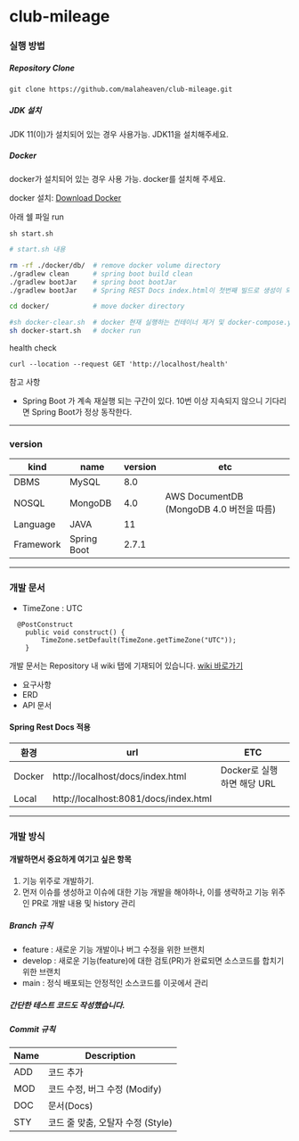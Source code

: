 # club-mileage

### 실행 방법

##### Repository Clone

```
git clone https://github.com/malaheaven/club-mileage.git
```

##### JDK 설치
JDK 11(이)가 설치되어 있는 경우 사용가능. JDK11을 설치해주세요.

##### Docker

docker가 설치되어 있는 경우 사용 가능. docker를 설치해 주세요.

docker 설치: [Download Docker](https://www.docker.com/products/docker-desktop/)

아래 쉘 파일 run

```
sh start.sh
```

```bash
# start.sh 내용

rm -rf ./docker/db/  # remove docker volume directory
./gradlew clean      # spring boot build clean
./gradlew bootJar    # spring boot bootJar
./gradlew bootJar    # Spring REST Docs index.html이 첫번째 빌드로 생성이 되지 않아 임시방편으로 빌드를 두번 실행..(원인을 아직  못함)

cd docker/           # move docker directory

#sh docker-clear.sh  # docker 현재 실행하는 컨테이너 제거 및 docker-compose.yml 정의 파일에서 지정한 컨테이너를 정지시키고 모든 이미지를 삭제 (필요시 주석 해제 후 사용)
sh docker-start.sh   # docker run
```

health check

```curl
curl --location --request GET 'http://localhost/health'
```

참고 사항

- Spring Boot 가 계속 재실행 되는 구간이 있다. 10번 이상 지속되지 않으니 기다리면 Spring Boot가 정상 동작한다.

---

### version

|kind|name|version|etc |
|-----|----|-------|----|
|DBMS|MySQL|8.0||
|NOSQL|MongoDB|4.0|AWS DocumentDB (MongoDB 4.0 버전을 따름)|
|Language|JAVA|11||
|Framework|Spring Boot |2.7.1||

---

### 개발 문서

- TimeZone : UTC
```
  @PostConstruct
    public void construct() {
        TimeZone.setDefault(TimeZone.getTimeZone("UTC"));
    }
```

개발 문서는 Repository 내 wiki 탭에 기재되어 있습니다.
[wiki 바로가기](https://github.com/malaheaven/club-mileage/wiki)

- 요구사항
- ERD
- API 문서

#### Spring Rest Docs 적용

|환경|url|ETC|
|---|----|---|
|Docker|http://localhost/docs/index.html| Docker로 실행하면 해당 URL|
|Local|http://localhost:8081/docs/index.html||

---

### 개발 방식

#### 개발하면서 중요하게 여기고 싶은 항목

1. 기능 위주로 개발하기.
2. 먼저 이슈를 생성하고 이슈에 대한 기능 개발을 해야하나, 이를 생략하고 기능 위주인 PR로 개발 내용 및 history 관리

##### Branch 규칙

- feature : 새로운 기능 개발이나 버그 수정을 위한 브랜치
- develop : 새로운 기능(feature)에 대한 검토(PR)가 완료되면 소스코드를 합치기 위한 브랜치
- main : 정식 배포되는 안정적인 소스코드를 이곳에서 관리

##### 간단한 테스트 코드도 작성했습니다.

##### Commit 규칙

|Name     |Description|
|---------|-----------|
|ADD      |코드 추가|
|MOD      |코드 수정, 버그 수정 (Modify)|
|DOC      |문서(Docs)|
|STY      |코드 줄 맞춤, 오탈자 수정 (Style)|

